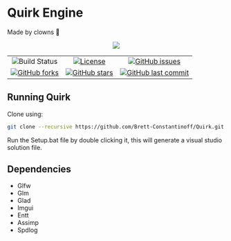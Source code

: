 # Quirk Engine
Made by clowns :clown_face:

<div align="center" style="margin: 0; padding: 0;">
    <img src="https://github.com/Brett-Constantinoff/Quirk/assets/8497211/422206f3-a907-4fdb-a070-bcd8a4bc4bdb">
    <table>
      <tr>
        <td align="center">
          <img src="https://github.com/Brett-Constantinoff/Quirk/actions/workflows/ci.yml/badge.svg" alt="Build Status">
        </td>
        <td align="center">
          <a href="LICENSE">
            <img src="https://img.shields.io/github/license/Brett-Constantinoff/Quirk.svg" alt="License">
          </a>
        </td>
        <td align="center">
          <a href="https://github.com/Brett-Constantinoff/Quirk/issues">
            <img src="https://img.shields.io/github/issues/Brett-Constantinoff/Quirk.svg" alt="GitHub issues">
          </a>
        </td>
      </tr>
      <tr>
        <td align="center">
          <a href="https://github.com/Brett-Constantinoff/Quirk/network">
            <img src="https://img.shields.io/github/forks/Brett-Constantinoff/Quirk.svg" alt="GitHub forks">
          </a>
        </td>
        <td align="center">
          <a href="https://github.com/Brett-Constantinoff/Quirk/stargazers">
            <img src="https://img.shields.io/github/stars/Brett-Constantinoff/Quirk.svg" alt="GitHub stars">
          </a>
        </td>
        <td align="center">
          <a href="https://github.com/Brett-Constantinoff/Quirk/commits/main">
            <img src="https://img.shields.io/github/last-commit/Brett-Constantinoff/Quirk.svg" alt="GitHub last commit">
          </a>
        </td>
      </tr>
    </table>
</div>

## Running Quirk

Clone using:

```sh
git clone --recursive https://github.com/Brett-Constantinoff/Quirk.git
```
Run the Setup.bat file by double clicking it, this will generate a visual studio solution file.

## Dependencies
* Glfw
* Glm
* Glad
* Imgui
* Entt
* Assimp
* Spdlog
